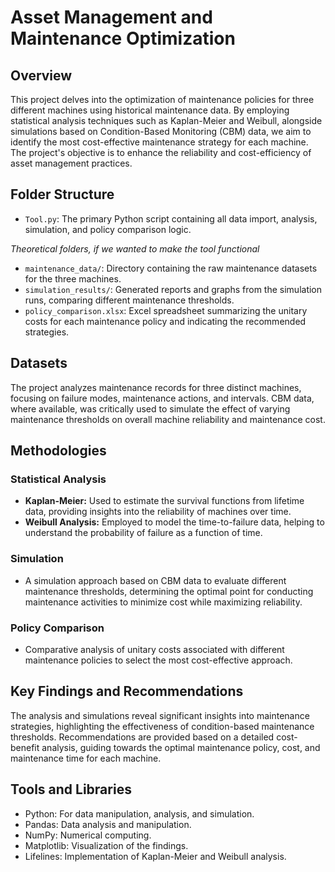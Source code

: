 # Asset Management and Maintenance Optimization

## Overview
This project delves into the optimization of maintenance policies for three different machines using historical maintenance data. By employing statistical analysis techniques such as Kaplan-Meier and Weibull, alongside simulations based on Condition-Based Monitoring (CBM) data, we aim to identify the most cost-effective maintenance strategy for each machine. The project's objective is to enhance the reliability and cost-efficiency of asset management practices.

## Folder Structure
- `Tool.py`: The primary Python script containing all data import, analysis, simulation, and policy comparison logic.

_Theoretical folders, if we wanted to make the tool functional_
- `maintenance_data/`: Directory containing the raw maintenance datasets for the three machines.
- `simulation_results/`: Generated reports and graphs from the simulation runs, comparing different maintenance thresholds.
- `policy_comparison.xlsx`: Excel spreadsheet summarizing the unitary costs for each maintenance policy and indicating the recommended strategies.

## Datasets
The project analyzes maintenance records for three distinct machines, focusing on failure modes, maintenance actions, and intervals. CBM data, where available, was critically used to simulate the effect of varying maintenance thresholds on overall machine reliability and maintenance cost.

## Methodologies
### Statistical Analysis
- **Kaplan-Meier:** Used to estimate the survival functions from lifetime data, providing insights into the reliability of machines over time.
- **Weibull Analysis:** Employed to model the time-to-failure data, helping to understand the probability of failure as a function of time.

### Simulation
- A simulation approach based on CBM data to evaluate different maintenance thresholds, determining the optimal point for conducting maintenance activities to minimize cost while maximizing reliability.

### Policy Comparison
- Comparative analysis of unitary costs associated with different maintenance policies to select the most cost-effective approach.

## Key Findings and Recommendations
The analysis and simulations reveal significant insights into maintenance strategies, highlighting the effectiveness of condition-based maintenance thresholds. Recommendations are provided based on a detailed cost-benefit analysis, guiding towards the optimal maintenance policy, cost, and maintenance time for each machine.

## Tools and Libraries
- Python: For data manipulation, analysis, and simulation.
- Pandas: Data analysis and manipulation.
- NumPy: Numerical computing.
- Matplotlib: Visualization of the findings.
- Lifelines: Implementation of Kaplan-Meier and Weibull analysis.
